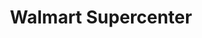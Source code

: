 ---
title: "Walmart Supercenter"
url: /dothan/walmart-supercenter-montgomery-highway/
shop: supermarket
---